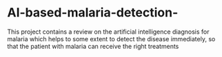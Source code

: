 # AI-based-malaria-detection-
This project contains a review on the artificial intelligence diagnosis for malaria which helps to some extent to detect the disease immediately, so that the patient with malaria can receive the right treatments

